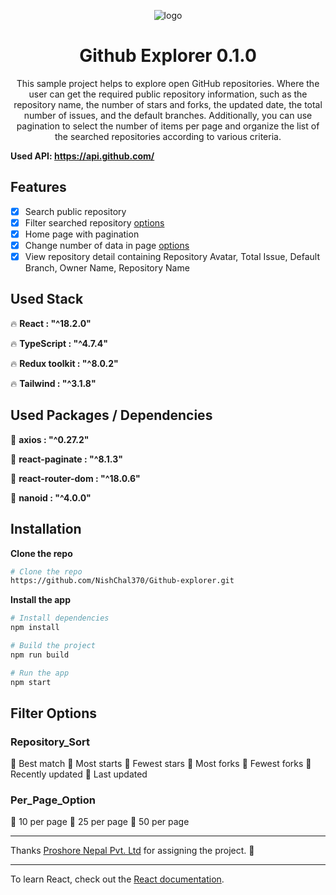 <p align="center">
<img src="https://user-images.githubusercontent.com/73095396/185811032-7e78d53c-9b82-4482-8cab-832539d3812d.png" alt="logo" />
<h1 align="center" >Github Explorer 0.1.0</h1>
 
<p align="center">
      This sample project helps to explore open GitHub repositories. Where the user can get the required public repository information, such as the repository name, the number of stars and forks, the updated date, the total number of issues, and the default branches. Additionally, you can use pagination to select the number of items per page and organize the list of the searched repositories according to various criteria.
</p>

**Used API: https://api.github.com/**

## Features

- [x] Search public repository 
- [x] Filter searched repository [options](#Repository_Sort)
- [x] Home page with pagination
- [x] Change number of data in page [options](#Per_Page_Option)
- [x] View repository detail containing Repository Avatar, Total Issue, Default Branch, Owner Name, Repository Name

## Used Stack

:fire: **React : "^18.2.0"** 

:fire: **TypeScript : "^4.7.4"** 

:fire: **Redux toolkit : "^8.0.2"** 

:fire: **Tailwind : "^3.1.8"**


## Used Packages / Dependencies

:monkey: **axios : "^0.27.2"**

:monkey: **react-paginate : "^8.1.3"**

:monkey: **react-router-dom : "^18.0.6"**

:monkey: **nanoid : "^4.0.0"**




## Installation

**Clone the repo**

```sh
# Clone the repo
https://github.com/NishChal370/Github-explorer.git
```

**Install the app**

```sh
# Install dependencies
npm install

# Build the project
npm run build

# Run the app
npm start
```


## Filter Options

### Repository_Sort

:diamond_shape_with_a_dot_inside: Best match
:diamond_shape_with_a_dot_inside: Most starts
:diamond_shape_with_a_dot_inside: Fewest stars
:diamond_shape_with_a_dot_inside: Most forks
:diamond_shape_with_a_dot_inside: Fewest forks
:diamond_shape_with_a_dot_inside: Recently updated
:diamond_shape_with_a_dot_inside: Last updated


### Per_Page_Option

:small_red_triangle: 10 per page
:small_red_triangle: 25 per page
:small_red_triangle: 50 per page



***
Thanks [Proshore Nepal Pvt. Ltd](https://proshore.eu/) for assigning the project. :raised_hands:

***
To learn React, check out the [React documentation](https://reactjs.org/).
